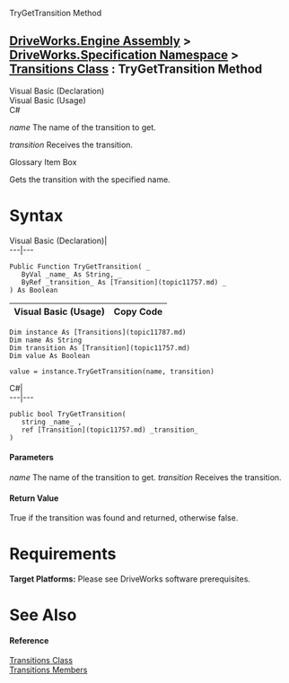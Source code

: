 TryGetTransition Method   
  
[DriveWorks.Engine Assembly](topic2156.md) > [DriveWorks.Specification Namespace](topic10764.md) > [Transitions Class](topic11787.md) : TryGetTransition Method  
---  
  
Visual Basic (Declaration)    
Visual Basic (Usage)    
C# 

_name_
    The name of the transition to get.

_transition_
    Receives the transition.

Glossary Item Box

Gets the transition with the specified name. 

# Syntax

Visual Basic (Declaration)|   
---|---  
      
    
    Public Function TryGetTransition( _
       ByVal _name_ As String, _
       ByRef _transition_ As [Transition](topic11757.md) _
    ) As Boolean  
  
Visual Basic (Usage)| Copy Code  
---|---  
      
    
    Dim instance As [Transitions](topic11787.md)
    Dim name As String
    Dim transition As [Transition](topic11757.md)
    Dim value As Boolean
     
    value = instance.TryGetTransition(name, transition)  
  
C#|   
---|---  
      
    
    public bool TryGetTransition( 
       string _name_ ,
       ref [Transition](topic11757.md) _transition_
    )  
  
#### Parameters

 _name_
    The name of the transition to get.
_transition_
    Receives the transition.

#### Return Value

True if the transition was found and returned, otherwise false.

# Requirements

**Target Platforms:** Please see DriveWorks software prerequisites.

# See Also

#### Reference

[Transitions Class](topic11787.md)   
[Transitions Members](topic11788.md)


